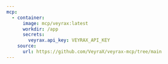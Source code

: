 ```yaml
---
mcp:
  - container:
      image: mcp/veyrax:latest
      workdir: /app
      secrets:
        veyrax.api_key: VEYRAX_API_KEY
    source:
      url: https://github.com/VeyraX/veyrax-mcp/tree/main
---
```

